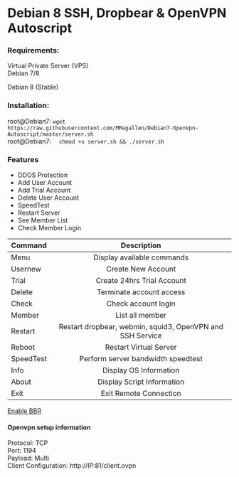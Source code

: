 # Debian 8 SSH, Dropbear & OpenVPN Autoscript

### Requirements:
Virtual Private Server (VPS) <br>
Debian 7/8

Debian 8 (Stable)

### Installation: 
root@Debian7: ``` wget https://raw.githubusercontent.com/MMagallen/Debian7-OpenVpn-Autoscript/master/server.sh ```
<br>root@Debian7: ```  chmod +x server.sh && ./server.sh```

### Features
* DDOS Protection <br>
* Add User Account <br>
* Add Trial Account <br>
* Delete User Account <br>
* SpeedTest <br>
* Restart Server <br>
* See Member List
* Check Member Login

| Command       | Description   |
| ------------- |:-------------:|
| Menu       | Display available commands |
| Usernew    | Create New Account      |
| Trial      | Create 24hrs Trial Account      |
| Delete       | Terminate account access |
| Check         | Check account login      |
| Member       | List all member      |
| Restart       | Restart dropbear, webmin, squid3, OpenVPN and SSH Service |
| Reboot    | Restart Virtual Server      |
| SpeedTest      | Perform server bandwidth speedtest      |
| Info       | Display OS Information |
| About    | Display Script Information      |
| Exit      | Exit Remote Connection      |

[Enable BBR](https://www.linuxbabe.com/ubuntu/enable-google-tcp-bbr-ubuntu)

#### Openvpn setup information
Protocol: TCP <br>
Port: 1194 <br>
Payload: Multi <br>
Client Configuration: http://IP:81/client.ovpn

